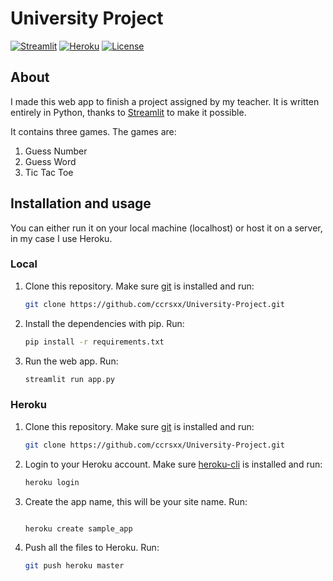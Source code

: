 # University Project

[![Streamlit](https://static.streamlit.io/badges/streamlit_badge_black_white.svg)](https://share.streamlit.io/ccrsxx/pywebapp/app.py)
[![Heroku](https://pyheroku-badge.herokuapp.com/?app=ccrsxx)](https://ccrsxx.herokuapp.com)
[![License](https://img.shields.io/badge/license-MIT-blue.svg)](LICENSE)

## About

I made this web app to finish a project assigned by my teacher. It is written entirely in Python, thanks to [Streamlit](https://github.com/streamlit/streamlit) to make it possible.

It contains three games. The games are:

1. Guess Number
2. Guess Word
3. Tic Tac Toe

## Installation and usage

You can either run it on your local machine (localhost) or host it on a server, in my case I use Heroku.

### Local

1. Clone this repository. Make sure [git](https://git-scm.com/) is installed and run:

   ```bash
   git clone https://github.com/ccrsxx/University-Project.git
   ```

2. Install the dependencies with pip. Run:

   ```bash
   pip install -r requirements.txt
   ```

3. Run the web app. Run:

   ```bash
   streamlit run app.py
   ```

### Heroku

1. Clone this repository. Make sure [git](https://git-scm.com/) is installed and run:

   ```bash
   git clone https://github.com/ccrsxx/University-Project.git
   ```

2. Login to your Heroku account. Make sure [heroku-cli](https://devcenter.heroku.com/articles/heroku-cli) is installed and run:

   ```bash
   heroku login
   ```

3. Create the app name, this will be your site name. Run:

   ```bash

   heroku create sample_app
   ```

4. Push all the files to Heroku. Run:

   ```bash
   git push heroku master
   ```
